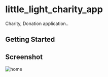 # little_light_charity_app

Charity, Donation application..

## Getting Started

Screenshot
----------
![home](https://github.com/user-attachments/assets/394dac6c-3a58-4741-a331-ffe28ecd64e4)
